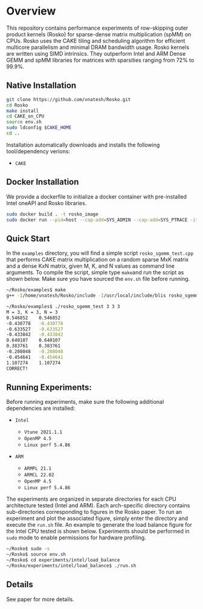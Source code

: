 # Overview
This repository contains performance experiments of row-skipping outer product kernels (Rosko) for sparse-dense matrix multiplication (spMM) on CPUs. Rosko uses the CAKE tiling and scheduling algorithm for efficient multicore parallelism and minimal DRAM bandwidth usage. Rosko kernels are written using SIMD intrinsics. They outperform Intel and ARM Dense GEMM and spMM libraries for matrices with sparsities ranging from 72% to 99.9%. 

## Native Installation

```bash
git clone https://github.com/vnatesh/Rosko.git
cd Rosko
make install
cd CAKE_on_CPU
source env.sh
sudo ldconfig $CAKE_HOME
cd ..
```

Installation automatically downloads and installs the following tool/dependency verions:

* `CAKE` 


## Docker Installation

We provide a dockerfile to initialize a docker container with pre-installed Intel oneAPI and Rosko libraries.

```bash
sudo docker build . -t rosko_image
sudo docker run --pid=host --cap-add=SYS_ADMIN --cap-add=SYS_PTRACE -it rosko_image
```


## Quick Start

In the `examples` directory, you will find a simple script `rosko_sgemm_test.cpp` that performs CAKE matrix multiplication on a random sparse MxK matrix and a dense KxN matrix, given M, K, and N values as command line arguments. To compile the script, simple type `make`and run the script as shown below. Make sure you have sourced the `env.sh` file before running. 

```bash
~/Rosko/examples$ make
g++ -I/home/vnatesh/Rosko/include -I/usr/local/include/blis rosko_sgemm_test.cpp -L/home/vnatesh/Rosko -lcake -o rosko_sgemm_test

~/Rosko/examples$ ./rosko_sgemm_test 3 3 3
M = 3, K = 3, N = 3
0.546852	0.546852
-0.430778	-0.430778
-0.633527	-0.633527
-0.433842	-0.433842
0.640107	0.640107
0.383761	0.383761
-0.208048	-0.208048
-0.454641	-0.454641
1.107274	1.107274
CORRECT!
```

## Running Experiments:

Before running experiments, make sure the following additional dependencies are installed:

* `Intel`
	* `Vtune 2021.1.1` 
	* `OpenMP 4.5` 
	* `Linux perf 5.4.86` 

* `ARM` 
	* `ARMPL 21.1` 
	* `ARMCL 22.02` 
	* `OpenMP 4.5` 
	* `Linux perf 5.4.86` 

The experiments are organized in separate directories for each CPU architecture tested (Intel and ARM). Each arch-specific directory contains sub-directories corresponding to figures in the Rosko paper. To run an experiment and plot the associated figure, simply enter the directory and execute the `run.sh` file. An example to generate the load balance figure for the Intel CPU tested is shown below. Experiments should be performed in `sudo` mode to enable permissions for hardware profiling.

```bash
~/Rosko$ sudo -s
~/Rosko$ source env.sh
~/Rosko$ cd experiments/intel/load_balance
~/Rosko/experiments/intel/load_balance$ ./run.sh
```

## Details
See paper for more details.

<!-- <p align = "center">
<img  src="https://github.com/vnatesh/maestro/blob/master/images/cake_diagram.png" width="500">
</p>
 -->


